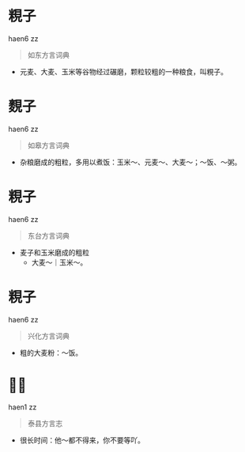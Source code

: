 # 粯子
haen6 zz
> 如东方言词典
- 元麦、大麦、玉米等谷物经过碾磨，颗粒较粗的一种粮食，叫粯子。

# 麲子
haen6 zz
> 如皋方言词典
- 杂粮磨成的粗粒，多用以煮饭：玉米～、元麦～、大麦～；～饭、～粥。

# 粯子
haen6 zz
> 东台方言词典
- 麦子和玉米磨成的粗粒
  - 大麦～｜玉米～。

# 粯子
haen6 zz
> 兴化方言词典
- 粗的大麦粉：～饭。

# 𢜩子
haen1 zz
> 泰县方言志
- 很长时间：他～都不得来，你不要等吖。
